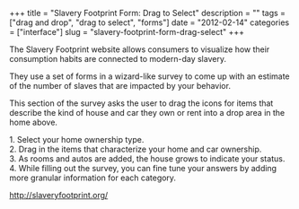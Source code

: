 +++
title = "Slavery Footprint Form: Drag to Select"
description = ""
tags = ["drag and drop", "drag to select", "forms"]
date = "2012-02-14"
categories = ["interface"]
slug = "slavery-footprint-form-drag-select"
+++


<p>The Slavery Footprint website allows consumers to visualize how their consumption habits are connected to modern-day slavery.</p>

<p>They use a set of forms in a wizard-like survey to come up with an estimate of the number of slaves that are impacted by your behavior.</p>

<p>This section of the survey asks the user to drag the icons for items that describe the kind of house and car they own or rent into a drop area in the home above.</p>

<div id="screens-full" class="clear"><div class="caption">1. Select your home ownership type.</div><div class="fullimg clear"><a href="//konigi.com/media/interface/slaveryfootprint-radios-1.png" class="group" rel="group" title="1. Select your home ownership type."><img src="//konigi.com/media/interface/slaveryfootprint-radios-1.png" alt="" class="img-responsive"></a></div></div><div id="screens-full" class="clear"><div class="caption">2. Drag in the items that characterize your home and car ownership.</div><div class="fullimg clear"><a href="//konigi.com/media/interface/slaveryfootprint-radios-2.png" class="group" rel="group" title="2. Drag in the items that characterize your home and car ownership."><img src="//konigi.com/media/interface/slaveryfootprint-radios-2.png" alt="" class="img-responsive"></a></div></div><div id="screens-full" class="clear"><div class="caption">3. As rooms and autos are added, the house grows to indicate your status.</div><div class="fullimg clear"><a href="//konigi.com/media/interface/slaveryfootprint-radios-3.png" class="group" rel="group" title="3. As rooms and autos are added, the house grows to indicate your status."><img src="//konigi.com/media/interface/slaveryfootprint-radios-3.png" alt="" class="img-responsive"></a></div></div><div id="screens-full" class="clear"><div class="caption">4. While filling out the survey, you can fine tune your answers by adding more granular information for each category.</div><div class="fullimg clear"><a href="//konigi.com/media/interface/slaveryfootprint-radios-4.png" class="group" rel="group" title="4. While filling out the survey, you can fine tune your answers by adding more granular information ..."><img src="//konigi.com/media/interface/slaveryfootprint-radios-4.png" alt="" class="img-responsive"></a></div></div>        
<p><a href="http://slaveryfootprint.org/">http://slaveryfootprint.org/</a></p>

